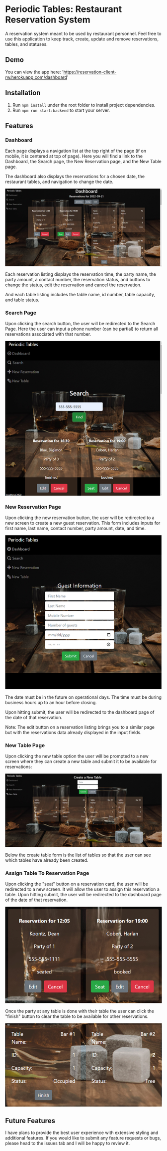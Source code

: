 # Periodic Tables: Restaurant Reservation System

A reservation system meant to be used by restaurant personnel. Feel free to use this application to keep track, create, update and remove reservations, tables, and statuses.

## Demo

You can view the app here: 'https://reservation-client-rw.herokuapp.com/dashboard'

## Installation

1. Run `npm install` under the root folder to install project dependencies.
2. Run `npm run start:backend` to start your server.

## Features

### Dashboard

Each page displays a navigation list at the top right of the page (if on mobile, it is centered at top of page). Here you will find a link to the Dashboard, the Search page, the New Reservation page, and the New Table page.

The dashboard also displays the reservations for a chosen date, the restaurant tables, and navigation to change the date.

![dashboard screenshot](./front-end/src/images/dashboard.png)

Each reservation listing displays the reservation time, the party name, the party amount, a contact number, the reservation status, and buttons to change the status, edit the reservation and cancel the reservation.

And each table listing includes the table name, id number, table capacity, and table status.

### Search Page

Upon clicking the search button, the user will be redirected to the Search Page. Here the user can input a phone number (can be partial) to return all reservations associated with that number.

![search screenshot](./front-end/src/images/search.png)

### New Reservation Page

Upon clicking the new reservation button, the user will be redirected to a new screen to create a new guest reservation. This form includes inputs for first name, last name, contact number, party amount, date, and time.

![new reservation screenshot](./front-end/src/images/new-reservation.png)

The date must be in the future on operational days. The time must be during business hours up to an hour before closing.

Upon hitting submit, the user will be redirected to the dashboard page of the date of that reservation.

Note: The edit button on a reservation listing brings you to a similar page but with the reservations data already displayed in the input fields.

### New Table Page

Upon clicking the new table option the user will be prompted to a new screen where they can create a new table and submit it to be available for reservations:

![create table screenshot](./front-end/src/images/create-table.png)

Below the create table form is the list of tables so that the user can see which tables have already been created.

### Assign Table To Reservation Page

Upon clicking the "seat" button on a reservation card, the user will be redirected to a new screen. It will allow the user to assign this reservation a table. Upon hitting submit, the user will be redirected to the dashboard page of the date of that reservation.

![reservation cards screenshot](./front-end/src/images/reservation-cards.png)

Once the party at any table is done with their table the user can click the "finish" button to clear the table to be available for other reservations.

![table cards screenshot](./front-end/src/images/table-cards.png)

## Future Features

I have plans to provide the best user experience with extensive styling and additional features. If you would like to submit any feature requests or bugs, please head to the issues tab and I will be happy to review it.

